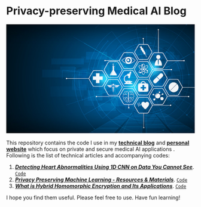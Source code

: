 # Privacy-preserving Medical AI Blog

<p align="center">
  <img src="./images/banner.jpg"/>
</p>

This repository contains the code I use in my [**technical blog**](https://encryptedlearner.com/) and [**personal website**](https://khoaduynguyen.com) which focus on private and secure medical AI applications . Following is the list of technical articles and accompanying codes:  
1. [***Detecting Heart Abnormalities Using 1D CNN on Data You Cannot See***](https://towardsdatascience.com/detecting-heart-abnormalities-using-1d-cnn-on-data-you-cannot-see-with-pysyft-735481a952d8). [`Code`](./ecg-split-1DCNN-PySyft/)
2. [***Privacy Preserving Machine Learning - Resources & Materials***](https://khoaduynguyen.com/blog/ppml-resources-materials#/). [`Code`](https://github.com/khoaguin/ppml-materials)
3. [***What is Hybrid Homomorphic Encryption and Its Applications***](). [`Code`](./what-is-hhe/)


I hope you find them useful. Please feel free to use. Have fun learning!
